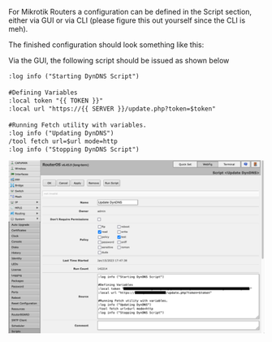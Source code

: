 For Mikrotik Routers a configuration can be defined in the Script section, either via GUI or via CLI (please figure this out yourself since the CLI is meh).

The finished configuration should look something like this:

Via the GUI, the following script should be issued as shown below

```
:log info ("Starting DynDNS Script")

#Defining Variables
:local token "{{ TOKEN }}"
:local url "https://{{ SERVER }}/update.php?token=$token"

#Running Fetch utility with variables.
:log info ("Updating DynDNS")
/tool fetch url=$url mode=http
:log info ("Stopping DynDNS Script")
```

![Mikrotik Image](Mikrotik.png?raw=true "Mikrotik")
